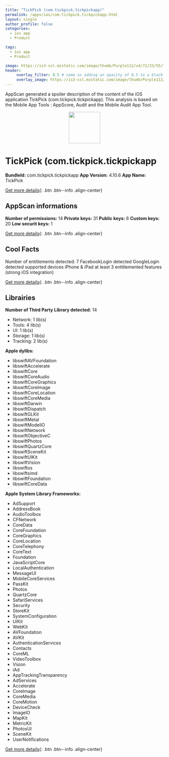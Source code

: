 ```yaml
---
title: "TickPick (com.tickpick.tickpickapp)"
permalink: /apps/ios/com.tickpick.tickpickapp.html
layout: single
author_profile: false
categories: 
  - ios app 
  - Product 

tags: 
  - ios app 
  - Product 

image: https://is3-ssl.mzstatic.com/image/thumb/Purple112/v4/72/23/55/72235546-6969-fc22-6519-1d891c25c61a/AppIcon-0-0-1x_U007emarketing-0-0-0-7-0-0-sRGB-0-0-0-GLES2_U002c0-512MB-85-220-0-0.png/512x512bb.jpg
header: 
     overlay_filter: 0.5 # same as adding an opacity of 0.5 to a black background
     overlay_image: https://is3-ssl.mzstatic.com/image/thumb/Purple112/v4/72/23/55/72235546-6969-fc22-6519-1d891c25c61a/AppIcon-0-0-1x_U007emarketing-0-0-0-7-0-0-sRGB-0-0-0-GLES2_U002c0-512MB-85-220-0-0.png/512x512bb.jpg
---
```

AppScan generated a spoiler description of the content of the iOS application TickPick (com.tickpick.tickpickapp). This analysis is based on the Mobile App Tools : AppScore, Audit and the Mobile Audit App Tool.

  
  
<div style="text-align: center;"><img src="https://is3-ssl.mzstatic.com/image/thumb/Purple112/v4/72/23/55/72235546-6969-fc22-6519-1d891c25c61a/AppIcon-0-0-1x_U007emarketing-0-0-0-7-0-0-sRGB-0-0-0-GLES2_U002c0-512MB-85-220-0-0.png/512x512bb.jpg" width="100" height="100"></div>  
  
# TickPick (com.tickpick.tickpickapp

**BundleId:** com.tickpick.tickpickapp
**App Version:** 4.10.6
**App Name:** TickPick


[Get more details](/pricing.html){: .btn .btn--info .align-center}  
  
## AppScan informations 

**Number of permissions:** 14
**Private keys:** 31
**Public keys:** 6
**Custom keys:** 20
**Low securit keys:** 1
  
[Get more details](/pricing.html){: .btn .btn--info .align-center}

## Cool Facts

Number of entitlements detected: 7
FacebookLogin detected
GoogleLogin detected
supported devices iPhone & iPad
at least 3 entitlemented features (strong iOS integration)
  
[Get more details](/pricing.html){: .btn .btn--info .align-center}

## Librairies 
**Number of Third Party Library detected:** 14
- Network: 1 lib(s)
- Tools: 4 lib(s)
- UI: 1 lib(s)
- Storage: 1 lib(s)
- Tracking: 2 lib(s)

**Apple dylibs:**
- libswiftAVFoundation
- libswiftAccelerate
- libswiftCore
- libswiftCoreAudio
- libswiftCoreGraphics
- libswiftCoreImage
- libswiftCoreLocation
- libswiftCoreMedia
- libswiftDarwin
- libswiftDispatch
- libswiftGLKit
- libswiftMetal
- libswiftModelIO
- libswiftNetwork
- libswiftObjectiveC
- libswiftPhotos
- libswiftQuartzCore
- libswiftSceneKit
- libswiftUIKit
- libswiftVision
- libswiftos
- libswiftsimd
- libswiftFoundation
- libswiftCoreData


**Apple System Library Frameworks:**
- AdSupport
- AddressBook
- AudioToolbox
- CFNetwork
- CoreData
- CoreFoundation
- CoreGraphics
- CoreLocation
- CoreTelephony
- CoreText
- Foundation
- JavaScriptCore
- LocalAuthentication
- MessageUI
- MobileCoreServices
- PassKit
- Photos
- QuartzCore
- SafariServices
- Security
- StoreKit
- SystemConfiguration
- UIKit
- WebKit
- AVFoundation
- AVKit
- AuthenticationServices
- Contacts
- CoreML
- VideoToolbox
- Vision
- iAd
- AppTrackingTransparency
- AdServices
- Accelerate
- CoreImage
- CoreMedia
- CoreMotion
- DeviceCheck
- ImageIO
- MapKit
- MetricKit
- PhotosUI
- SceneKit
- UserNotifications


  
[Get more details](/pricing.html){: .btn .btn--info .align-center}

